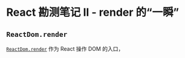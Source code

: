 # React 勘测笔记 II - render 的“一瞬”

## `ReactDom.render`

[`ReactDom.render`](https://zh-hans.reactjs.org/docs/react-dom.html#render) 作为 React 操作 DOM 的入口，